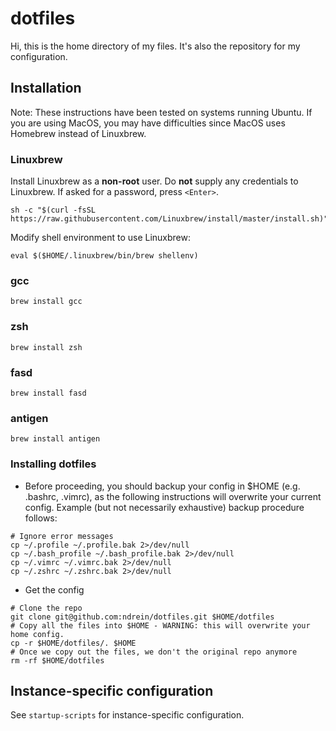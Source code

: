 # dotfiles

Hi, this is the home directory of my files.  It's also the repository for my configuration.


## Installation

Note: These instructions have been tested on systems running Ubuntu.  If you are using MacOS, you may have difficulties since MacOS uses Homebrew instead of Linuxbrew.


### Linuxbrew

Install Linuxbrew as a **non-root** user.  Do **not** supply any credentials to Linuxbrew.  If asked for a password, press `<Enter>`.
```
sh -c "$(curl -fsSL https://raw.githubusercontent.com/Linuxbrew/install/master/install.sh)"
```
Modify shell environment to use Linuxbrew:
```
eval $($HOME/.linuxbrew/bin/brew shellenv)
```


### gcc


```
brew install gcc
```


### zsh

```
brew install zsh
```


### fasd

```
brew install fasd
```


### antigen

```
brew install antigen
```


### Installing dotfiles

* Before proceeding, you should backup your config in $HOME (e.g. .bashrc, .vimrc), as the following instructions will overwrite your current config.  Example (but not necessarily exhaustive) backup procedure follows:
```shell
# Ignore error messages
cp ~/.profile ~/.profile.bak 2>/dev/null
cp ~/.bash_profile ~/.bash_profile.bak 2>/dev/null
cp ~/.vimrc ~/.vimrc.bak 2>/dev/null
cp ~/.zshrc ~/.zshrc.bak 2>/dev/null
```
*  Get the config
```shell
# Clone the repo
git clone git@github.com:ndrein/dotfiles.git $HOME/dotfiles 
# Copy all the files into $HOME - WARNING: this will overwrite your home config.
cp -r $HOME/dotfiles/. $HOME 
# Once we copy out the files, we don't the original repo anymore
rm -rf $HOME/dotfiles 
```


## Instance-specific configuration

See `startup-scripts` for instance-specific configuration.
